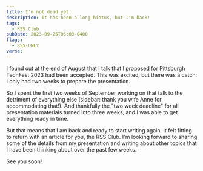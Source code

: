 ```yaml
---
title: I'm not dead yet!
description: It has been a long hiatus, but I'm back!
tags:
  - RSS Club
pubDate: 2023-09-25T06:03-0400
flags:
  - RSS-ONLY
verse:
---
```


I found out at the end of August that I talk that I proposed for Pittsburgh
TechFest 2023 had been accepted. This was excited, but there was a catch: I only
had two weeks to prepare the presentation.

So I spent the first two weeks of September working on that talk to the
detriment of everything else (sidebar: thank you wife Anne for accommodating
that!). And thankfully the "two week deadline" for all presentation materials
turned into three weeks, and I was able to get everything ready in time.

But that means that I am back and ready to start writing again. It felt fitting
to return with an article for you, the RSS Club. I'm looking forward to sharing
some of the details from my presentation and writing about other topics that I
have been thinking about over the past few weeks.

See you soon!
